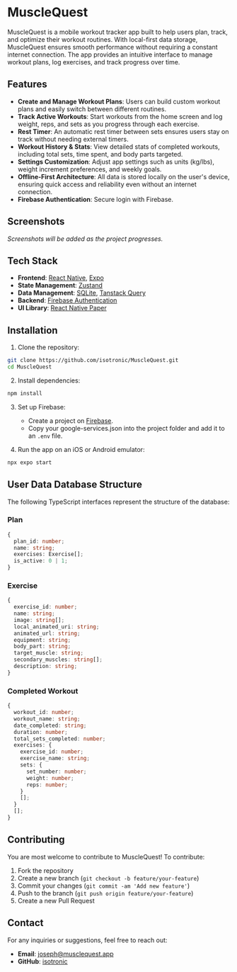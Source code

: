 # MuscleQuest

MuscleQuest is a mobile workout tracker app built to help users plan, track, and optimize their workout routines. With local-first data storage, MuscleQuest ensures smooth performance without requiring a constant internet connection. The app provides an intuitive interface to manage workout plans, log exercises, and track progress over time.

## Features

- **Create and Manage Workout Plans**: Users can build custom workout plans and easily switch between different routines.
- **Track Active Workouts**: Start workouts from the home screen and log weight, reps, and sets as you progress through each exercise.
- **Rest Timer**: An automatic rest timer between sets ensures users stay on track without needing external timers.
- **Workout History & Stats**: View detailed stats of completed workouts, including total sets, time spent, and body parts targeted.
- **Settings Customization**: Adjust app settings such as units (kg/lbs), weight increment preferences, and weekly goals.
- **Offline-First Architecture**: All data is stored locally on the user's device, ensuring quick access and reliability even without an internet connection.
- **Firebase Authentication**: Secure login with Firebase.

## Screenshots

_Screenshots will be added as the project progresses._

## Tech Stack

- **Frontend**: [React Native](https://reactnative.dev/), [Expo](https://expo.dev/)
- **State Management**: [Zustand](https://zustand.docs.pmnd.rs/getting-started/introduction)
- **Data Management**: [SQLite](https://docs.expo.dev/versions/latest/sdk/sqlite/), [Tanstack Query](https://tanstack.com/query/latest)
- **Backend**: [Firebase Authentication](https://firebase.google.com/products/auth)
- **UI Library**: [React Native Paper](https://reactnativepaper.com/)

## Installation

1. Clone the repository:

```bash
git clone https://github.com/isotronic/MuscleQuest.git
cd MuscleQuest
```

2. Install dependencies:

```bash
npm install
```

3. Set up Firebase:

   - Create a project on [Firebase](https://console.firebase.google.com/).
   - Copy your google-services.json into the project folder and add it to an `.env` file.

4. Run the app on an iOS or Android emulator:

```bash
npx expo start
```

## User Data Database Structure

The following TypeScript interfaces represent the structure of the database:

### Plan

```ts
{
  plan_id: number;
  name: string;
  exercises: Exercise[];
  is_active: 0 | 1;
}
```

### Exercise

```ts
{
  exercise_id: number;
  name: string;
  image: string[];
  local_animated_uri: string;
  animated_url: string;
  equipment: string;
  body_part: string;
  target_muscle: string;
  secondary_muscles: string[];
  description: string;
}
```

### Completed Workout

```ts
{
  workout_id: number;
  workout_name: string;
  date_completed: string;
  duration: number;
  total_sets_completed: number;
  exercises: {
    exercise_id: number;
    exercise_name: string;
    sets: {
      set_number: number;
      weight: number;
      reps: number;
    }
    [];
  }
  [];
}
```

## Contributing

You are most welcome to contribute to MuscleQuest! To contribute:

1. Fork the repository
2. Create a new branch (`git checkout -b feature/your-feature`)
3. Commit your changes (`git commit -am 'Add new feature'`)
4. Push to the branch (`git push origin feature/your-feature`)
5. Create a new Pull Request

## Contact

For any inquiries or suggestions, feel free to reach out:

- **Email**: <joseph@musclequest.app>
- **GitHub**: [isotronic](https://github.com/isotronic)
